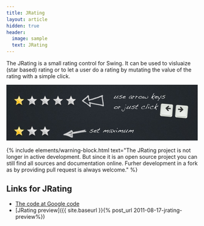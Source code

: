 ```yaml
---
title: JRating
layout: article
hidden: true
header:
  image: sample
  text: JRating
---
```


The JRating is a small rating control for Swing. It can be used to visluaize (star based) rating or to let a user do a rating by mutating the value of the rating with a simple click.

![jrating](/assets/posts/guigarage-legacy/rating-preview.png)

{% include elements/warning-block.html text="The JRating project is not longer in active development. But since it is an open source project you can still find all sources and documentation online. Furher development in a fork as by providing pull request is always welcome." %}

## Links for JRating

* [The code at Google code](https://code.google.com/p/jrating/)
* [JRating preview]({{ site.baseurl }}{% post_url 2011-08-17-jrating-preview%})
